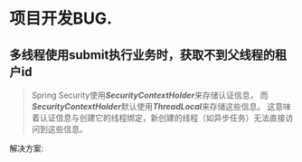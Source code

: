 # 项目开发BUG.

## 多线程使用submit执行业务时，获取不到父线程的租户id

> Spring Security使用***SecurityContextHolder***来存储认证信息，
> 而***SecurityContextHolder***默认使用***ThreadLocal***来存储这些信息。
> 这意味着认证信息与创建它的线程绑定，新创建的线程（如异步任务）无法直接访问到这些信息。

<div class="ww-green-title">解决方案:</div>

> 
